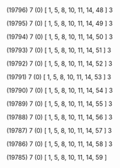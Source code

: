 (19796) 7 (0) [ 1, 5, 8, 10, 11, 14, 48 ] 3 


(19795) 7 (0) [ 1, 5, 8, 10, 11, 14, 49 ] 3 


(19794) 7 (0) [ 1, 5, 8, 10, 11, 14, 50 ] 3 


(19793) 7 (0) [ 1, 5, 8, 10, 11, 14, 51 ] 3 


(19792) 7 (0) [ 1, 5, 8, 10, 11, 14, 52 ] 3 


(19791) 7 (0) [ 1, 5, 8, 10, 11, 14, 53 ] 3 


(19790) 7 (0) [ 1, 5, 8, 10, 11, 14, 54 ] 3 


(19789) 7 (0) [ 1, 5, 8, 10, 11, 14, 55 ] 3 


(19788) 7 (0) [ 1, 5, 8, 10, 11, 14, 56 ] 3 


(19787) 7 (0) [ 1, 5, 8, 10, 11, 14, 57 ] 3 


(19786) 7 (0) [ 1, 5, 8, 10, 11, 14, 58 ] 3 


(19785) 7 (0) [ 1, 5, 8, 10, 11, 14, 59 ]  

